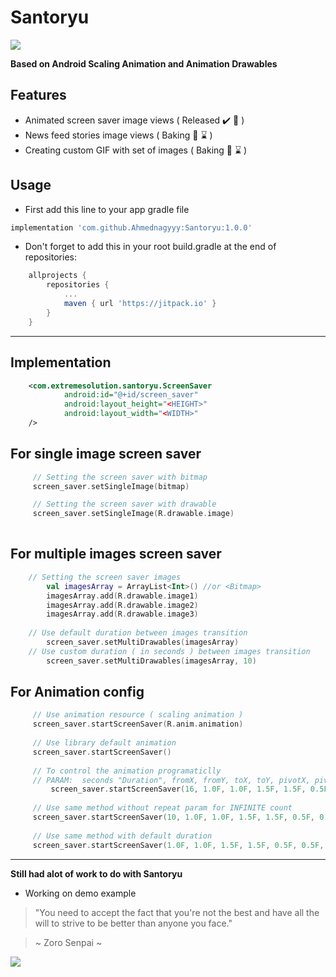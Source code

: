 # Santoryu
[![](https://jitpack.io/v/Ahmednagyyy/Santoryu.svg)](https://jitpack.io/#Ahmednagyyy/Santoryu)

**Based on Android Scaling Animation and Animation Drawables**

Features
--------

- Animated screen saver image views ( Released :heavy_check_mark: :rocket: )
- News feed stories image views  ( Baking :cookie:  :hourglass: )
- Creating custom GIF with set of images ( Baking :cookie:  :hourglass: )


Usage
----------

- First add this line to your app gradle file

```groovy
implementation 'com.github.Ahmednagyyy:Santoryu:1.0.0'
```
- Don't forget to add this in your root build.gradle at the end of repositories:

```groovy
	allprojects {
		repositories {
			...
			maven { url 'https://jitpack.io' }
		}
	}
```
---

Implementation
----
```xml
    <com.extremesolution.santoryu.ScreenSaver
            android:id="@+id/screen_saver"
            android:layout_height="<HEIGHT>"
            android:layout_width="<WIDTH>"
    />
```
For single image screen saver
----
```kotlin
     // Setting the screen saver with bitmap
     screen_saver.setSingleImage(bitmap)

     // Setting the screen saver with drawable
     screen_saver.setSingleImage(R.drawable.image)
	 
```

For multiple images screen saver
----
```kotlin
	// Setting the screen saver images
        val imagesArray = ArrayList<Int>() //or <Bitmap>
        imagesArray.add(R.drawable.image1)
        imagesArray.add(R.drawable.image2)
        imagesArray.add(R.drawable.image3)
		
	// Use default duration between images transition
        screen_saver.setMultiDrawables(imagesArray)
	// Use custom duration ( in seconds ) between images transition
        screen_saver.setMultiDrawables(imagesArray, 10)
```

For Animation config
----
```kotlin
	 // Use animation resource ( scaling animation )
	 screen_saver.startScreenSaver(R.anim.animation)
	 
	 // Use library default animation
	 screen_saver.startScreenSaver()
	 
	 // To control the animation programaticlly
	 // PARAM:  seconds "Duration", fromX, fromY, toX, toY, pivotX, pivotY, repeat, and reversed
     	 screen_saver.startScreenSaver(16, 1.0F, 1.0F, 1.5F, 1.5F, 0.5F, 0.5F, 10, true)
	 
	 // Use same method without repeat param for INFINITE count
	 screen_saver.startScreenSaver(10, 1.0F, 1.0F, 1.5F, 1.5F, 0.5F, 0.5F, true)
	 
	 // Use same method with default duration
	 screen_saver.startScreenSaver(1.0F, 1.0F, 1.5F, 1.5F, 0.5F, 0.5F, true)
```

---
**Still had alot of work to do with Santoryu**
- Working on demo example

> "You need to accept the fact that you're not the best and have all the will to strive to be better than anyone you face."

> ~ Zoro Senpai ~

![](https://imgix.ranker.com/user_node_img/50081/1001615815/original/even-one-step-back-photo-u2?w=250&q=50&fm=pjpg&fit=crop&crop=faces)

